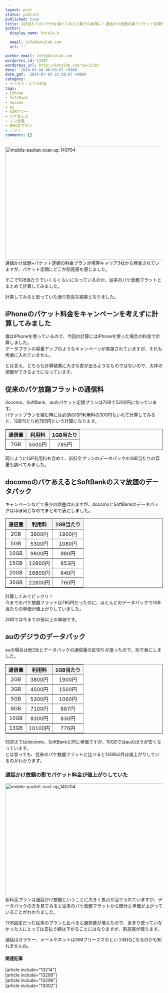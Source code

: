 ```yaml
---
layout: post
status: publish
published: true
title: 1GB当たりのパケ代を調べてみたら驚きの結果に！通話かけ放題の裏でパケット定額が値上がりしていた！
author:
  display_name: kotala_b

  email: info@kotalab.com
  url: ''

author_email: info@kotalab.com
wordpress_id: 13307
wordpress_url: http://kotalab.com/?p=13307
date: '2014-07-04 06:50:07 +0900'
date_gmt: '2014-07-03 21:50:07 +0900'
category:
- ケータイ・スマホ料金
tags:
- iPhone
- SoftBank
- docomo
- au
- SIMフリー
- パケあえる
- スマ放題
- 新料金プラン
- デジラ
comments: []
---
```

<p><img src="http://kotalab.com/wp-content/uploads/mobile-packet-cost-up_140704-546x361.jpg" alt="mobile-packet-cost-up_140704" width="546" height="361" class="alignnone size-large wp-image-13311" /><br />
通話かけ放題+パケット定額の料金プランが携帯キャリア3社から発表されていますが、パケット定額にどこか割高感を感じました。</p>
<p>そこで1GB当たりでいくらくらいになっているのか、従来のパケ放題フラットとまとめて計算してみました。</p>
<p>計算してみると思っていた通り割高な結果となりました。<br />
<!--more--></p>
<h2>iPhoneのパケット料金をキャンペーンを考えずに計算してみました</h2>
<p>僕はiPhoneを使っているので、今回の計算にはiPhoneを使った場合の料金で計算しました。<br />
データプランの容量アップのようなキャンペーンが実施されていますが、それも考慮に入れていません。</p>
<p>とは言え、どちらも計算結果に大きな差が出るようなものではないので、大体の把握ができるようになっています。</p>
<h2>従来のパケ放題フラットの通信料</h2>
<p>docomo、SoftBank、auのパケット定額プランは7GBで5200円になっています。<br />
パケットプランを組む時には必須のISP利用料の300円もいれて計算してみると、1GB当たり約785円という計算になります。</p>
<table border="1" width="100%" align="center">
<tbody>
<tr bgcolor="#f3f3f3" align="center">
<th>通信量</th>
<th>利用料</th>
<th>1GB当たり</th>
</tr>
<tr align="center">
<td>7GB</td>
<td>5500円</td>
<td>785円</td>
</tr>
</tbody>
</table>
<p>同じようにISP利用料も含めて、新料金プランのデータパックの1GB当たりの容量も調べてみました。</p>
<h2>docomoのパケあえるとSoftBankのスマ放題のデータパック</h2>
<p>キャンペーンなどで多少の誤差は出ますが、docomoとSoftBankのデータパックはほぼ同じなのでまとめて表にしました。</p>
<table border="1" width="100%" align="center">
<tbody>
<tr bgcolor="#f3f3f3" align="center">
<th>通信量</th>
<th>利用料</th>
<th>1GB当たり</th>
</tr>
<tr align="center">
<td>2GB</td>
<td>3800円</td>
<td>1900円</td>
</tr>
<tr align="center">
<td>5GB</td>
<td>5300円</td>
<td>1060円</td>
</tr>
<tr align="center">
<td>10GB</td>
<td>9800円</td>
<td>980円</td>
</tr>
<tr align="center">
<td>15GB</td>
<td>12800円</td>
<td>853円</td>
</tr>
<tr align="center">
<td>20GB</td>
<td>16800円</td>
<td>840円</td>
</tr>
<tr align="center">
<td>30GB</td>
<td>22800円</td>
<td>760円</td>
</tr>
</tbody>
</table>
<p>計算してみてビックリ！<br />
今までのパケ放題フラットは785円だったのに、<span class="b">ほとんどのデータパックで1GB当たりの単価が値上がり</span>していました。</p>
<p>2GBでは今までの倍以上の単価です。</p>
<h2>auのデジラのデータパック</h2>
<p>auの場合は他2社とデータパックの通信量の区切りが違ったので、別で表にしました。</p>
<table border="1" width="100%" align="center">
<tbody>
<tr bgcolor="#f3f3f3" align="center">
<th>通信量</th>
<th>利用料</th>
<th>1GB当たり</th>
</tr>
<tr align="center">
<td>2GB</td>
<td>3800円</td>
<td>1900円</td>
</tr>
<tr align="center">
<td>3GB</td>
<td>4500円</td>
<td>1500円</td>
</tr>
<tr align="center">
<td>5GB</td>
<td>5300円</td>
<td>1060円</td>
</tr>
<tr align="center">
<td>8GB</td>
<td>7100円</td>
<td>887円</td>
</tr>
<tr align="center">
<td>10GB</td>
<td>8300円</td>
<td>830円</td>
</tr>
<tr align="center">
<td>13GB</td>
<td>10100円</td>
<td>776円</td>
</tr>
</tbody>
</table>
<p>5GBまではdocomo、SoftBankと同じ単価ですが、10GBではauのほうが安くなっています。<br />
とは言っても、従来のパケ放題フラットに比べると13GB以外は値上がりしているのがわかります。</p>
<h3>通話かけ放題の影でパケット料金が値上がりしていた</h3>
<p><img src="http://kotalab.com/wp-content/uploads/mobile-packet-cost-up_140704-546x361.jpg" alt="mobile-packet-cost-up_140704" width="546" height="361" class="alignnone size-large wp-image-13311" /><br />
新料金プランは通話かけ放題ということに大きく焦点が当てられていますが、データパックの方を見てみると従来のパケ放題フラットから随分と単価が上がっていることがわかりました。</p>
<p>7GB固定だった従来のプランと比べると選択肢が増えたので、あまり使っていなかった人にとっては支払う額は下がることにはなりますが、割高感が残ります。</p>
<p>通話はガラケー、メールやネットはSIMフリースマホという時代になるのかも知れませんね。</p>
<h4 class="rel">関連記事</h4>
<p>[article include="13214"]<br />
[article include="13289"]<br />
[article include="13296"]<br />
[article include="13302"]</p>

